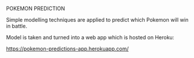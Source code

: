 POKEMON PREDICTION


Simple modelling techniques are applied to predict which Pokemon will win in battle.

Model is taken and turned into a web app which is hosted on Heroku:

https://pokemon-predictions-app.herokuapp.com/
